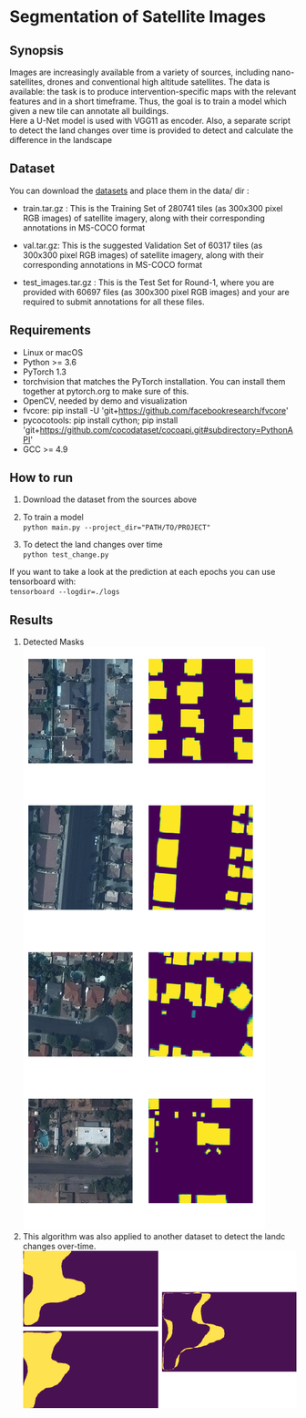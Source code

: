 # Segmentation of Satellite Images 

## Synopsis

Images are increasingly available from a variety of sources, including nano-satellites, drones and conventional high altitude satellites. The data is available: the task is to produce intervention-specific maps with the relevant features and in a short timeframe. Thus, the goal is to train a model which given a new tile can annotate all buildings.   
Here a U-Net model is used with VGG11 as encoder. Also, a separate script to detect the land changes over time is provided to detect and calculate the difference in the landscape

## Dataset

You can download the [datasets](https://www.aicrowd.com/challenges/mapping-challenge#datasets) and place them in the data/ dir :

* train.tar.gz : This is the Training Set of 280741 tiles (as 300x300 pixel RGB images) of satellite imagery, along with their corresponding annotations in MS-COCO format

* val.tar.gz: This is the suggested Validation Set of 60317 tiles (as 300x300 pixel RGB images) of satellite imagery, along with their corresponding annotations in MS-COCO format

* test_images.tar.gz : This is the Test Set for Round-1, where you are provided with 60697 files (as 300x300 pixel RGB images) and your are required to submit annotations for all these files.


## Requirements  

* Linux or macOS  
* Python >= 3.6   
* PyTorch 1.3    
* torchvision that matches the PyTorch installation. You can install them together at pytorch.org to make sure of this.   
* OpenCV, needed by demo and visualization   
* fvcore: pip install -U 'git+https://github.com/facebookresearch/fvcore'   
* pycocotools: pip install cython; pip install 'git+https://github.com/cocodataset/cocoapi.git#subdirectory=PythonAPI'  
* GCC >= 4.9  



## How to run

1. Download the dataset from the sources above 

2. To train a model     
`python main.py --project_dir="PATH/TO/PROJECT"`  

3. To detect the land changes over time  
`python test_change.py`    

If you want to take a look at the prediction at each epochs you can use tensorboard with:  
	`tensorboard --logdir=./logs`     

## Results
1. Detected Masks
![Satellite Image and its predicited mask](./data/output/mask_output.png)
2. This algorithm was also applied to another dataset to detect the landc changes over-time.
![LAND CHANGE DETECTION](./data/output/change.png)